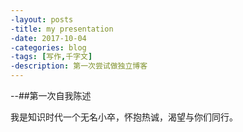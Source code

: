 ```yaml
---
-layout: posts
-title: my presentation
-date: 2017-10-04
-categories: blog
-tags: [写作,千字文]
-description: 第一次尝试做独立博客
---
```

--##第一次自我陈述

我是知识时代一个无名小卒，怀抱热诚，渴望与你们同行。
